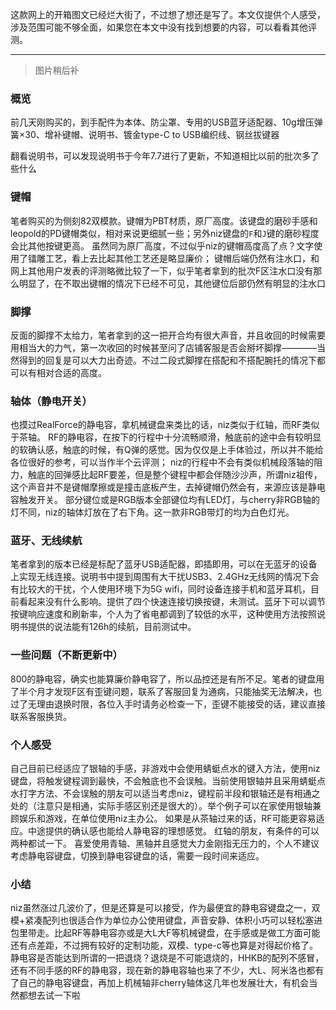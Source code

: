 这款网上的开箱图文已经烂大街了，不过想了想还是写了。本文仅提供个人感受，涉及范围可能不够全面，如果您在本文中没有找到想要的内容，可以看看其他评测。


-------
 > 图片稍后补

### 概览
前几天刚购买的，到手配件为本体、防尘罩、专用的USB蓝牙适配器、10g增压弹簧×30、增补键帽、说明书、镀金type-C to USB编织线、钢丝拔键器

翻看说明书，可以发现说明书于今年7.7进行了更新，不知道相比以前的批次多了些什么

### 键帽
笔者购买的为侧刻82双模款。键帽为PBT材质，原厂高度。该键盘的磨砂手感和leopold的PD键帽类似，相对来说更细腻一些；另外niz键盘的`F`和`J`键的磨砂程度会比其他按键更高。
虽然同为原厂高度，不过似乎niz的键帽高度高了点？文字使用了镭雕工艺，看上去比起其他工艺还是略显廉价；
键帽后端仍然有注水口，和网上其他用户发表的评测略微比较了一下，似乎笔者拿到的批次F区注水口没有那么明显了，在不取出键帽的情况下已经不可见，其他键位后部仍然有明显的注水口

### 脚撑
反面的脚撑不太给力，笔者拿到的这一把开合均有很大声音，并且收回的时候需要用相当大的力气，第一次收回的时候甚至问了店铺客服是否会掰坏脚撑————当然得到的回复是可以大力出奇迹。不过二段式脚撑在搭配和不搭配腕托的情况下都可以有相对合适的高度。

### 轴体（静电开关）
也摸过RealForce的静电容，拿机械键盘来类比的话，niz类似于红轴，而RF类似于茶轴。
RF的静电容，在按下的行程中十分流畅顺滑，触底前的途中会有较明显的软确认感，触底的时候，有Q弹的感觉。因为仅仅是上手体验过，所以并不能给各位很好的参考，可以当作半个云评测；
niz的行程中不会有类似机械段落轴的阻力，触底的回弹感比起RF要差，但是整个键程中都会伴随沙沙声，所谓niz祖传，这个声音并不是键帽摩擦或是撞击底板产生，去掉键帽仍然会有，来源应该是静电容触发开关。
部分键位或是RGB版本全部键位均有LED灯，与cherry非RGB轴的灯不同，niz的轴体灯放在了右下角。这一款非RGB带灯的均为白色灯光。

### 蓝牙、无线续航
笔者拿到的版本已经是标配了蓝牙USB适配器，即插即用，可以在无蓝牙的设备上实现无线连接。说明书中提到周围有大干扰USB3、2.4GHz无线网的情况下会有比较大的干扰，个人使用环境下为5G wifi，同时设备连接手机和蓝牙耳机，目前看起来没有什么影响。提供了四个快速连接切换按键，未测试。蓝牙下可以调节按键响应速度和刷新率，个人为了省电都调到了较低的水平，这种使用方法按照说明书提供的说法能有126h的续航，目前测试中。

### 一些问题（不断更新中）
800的静电容，确实也能算廉价静电容了，所以品控还是有所不足。笔者的键盘用了半个月才发现F区有歪键问题，联系了客服回复为通病，只能抽奖无法解决，也过了无理由退换时限，各位入手时请务必检查一下，歪键不能接受的话，建议直接联系客服换货。

### 个人感受
自己目前已经适应了银轴的手感，非游戏中会使用蜻蜓点水的键入方法，使用niz键盘，将触发键程调到最快，不会触底也不会误触。当前使用银轴并且采用蜻蜓点水打字方法、不会误触的朋友可以适当考虑niz，键程前半段和银轴还是有相通之处的（注意只是相通，实际手感区别还是很大的）。举个例子可以在家使用银轴兼顾娱乐和游戏，在单位使用niz主办公。
如果是从茶轴过来的话，RF可能更容易适应。中途提供的确认感也能给人静电容的理想感觉。
红轴的朋友，有条件的可以两种都试一下。
喜爱使用青轴、黑轴并且感觉大力金刚指无压力的，个人不建议考虑静电容键盘，切换到静电容键盘的话，需要一段时间来适应。

### 小结
niz虽然涨过几波价了，但是还算是可以接受，作为最便宜的静电容键盘之一，双模+紧凑配列也很适合作为单位办公使用键盘，声音安静、体积小巧可以轻松塞进包里带走。比起RF等静电容亦或是大L大F等机械键盘，在手感或是做工方面可能还有点差距，不过拥有较好的定制功能，双模、type-c等也算是对得起价格了。
静电容是否能达到所谓的一把退烧？退烧是不可能退烧的，HHKB的配列不感冒，还有不同手感的RF的静电容，现在新的静电容轴也来了不少，大L、阿米洛也都有了自己的静电容键盘，再加上机械轴非cherry轴体这几年也发展壮大，有机会当然都想去试一下啦